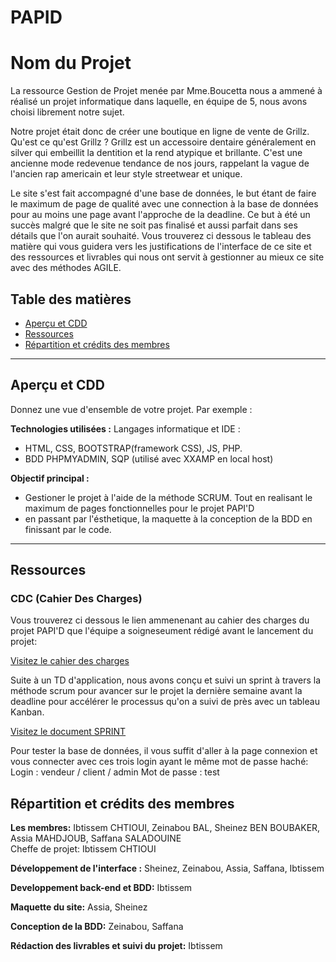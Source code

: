 # PAPID

# Nom du Projet

La ressource Gestion de Projet menée par Mme.Boucetta nous a ammené à réalisé un projet informatique 
dans laquelle, en équipe de 5, nous avons choisi librement notre sujet. 

Notre projet était donc de créer une boutique en ligne de vente de Grillz. 
Qu'est ce qu'est Grillz ? Grillz est un accessoire dentaire généralement en silver qui embeillit la dentition et la rend atypique et brillante. 
C'est une ancienne mode redevenue tendance de nos jours, rappelant la vague de l'ancien rap americain et leur style streetwear et unique. 

Le site s'est fait accompagné d'une base de données, le but étant de faire le maximum de page de qualité avec une connection à la base de données pour au moins une 
page avant l'approche de la deadline. 
Ce but à été un succès malgré que le site ne soit pas finalisé et aussi parfait dans ses détails que l'on aurait souhaité. 
Vous trouverez ci dessous le tableau des matière qui vous guidera vers les justifications de l'interface de ce site et des ressources et livrables qui nous ont servit à gestionner au mieux ce site avec des méthodes AGILE. 



## Table des matières

- [Aperçu et CDD](#aperçu)
- [Ressources](#installation)
- [Répartition et crédits des membres](#utilisation)


---

## Aperçu et CDD

Donnez une vue d'ensemble de votre projet. Par exemple :

 **Technologies utilisées :** Langages informatique et IDE :
-  HTML, CSS, BOOTSTRAP(framework CSS), JS, PHP.
- BDD PHPMYADMIN, SQP (utilisé avec XXAMP en local host)

  
**Objectif principal :** 
- Gestioner le projet à l'aide de la méthode SCRUM. Tout en realisant le maximum de pages fonctionnelles pour le projet PAPI'D
- en passant par l'ésthetique, la maquette à la conception de la BDD en finissant par le code. 



---

## Ressources

### CDC (Cahier Des Charges) 

Vous trouverez ci dessous le lien ammenenant au cahier des charges du projet PAPI'D que l'équipe a soigneseument rédigé avant le lancement du projet:

[Visitez le cahier des charges ](https://docs.google.com/document/d/1Yhv4uRYQypC2b3VOS9mvL9BNzQTUBh4lgyxB-DD8bPo/edit?usp=sharing) 

Suite à un TD d'application, nous avons conçu et suivi un sprint à travers la méthode scrum pour avancer sur le projet la dernière semaine avant la deadline pour accélérer le processus qu'on a suivi de près avec un tableau Kanban. 

[Visitez le document SPRINT](https://docs.google.com/document/d/1ZtKmrQibL3nCJMrS41dliafxbMIAfMi1tCL682SZZj8/edit?tab=t.0) 

Pour tester la base de données, il vous suffit d'aller à la page connexion et vous connecter avec ces trois login ayant le même mot de passe haché: 
Login : vendeur / client / admin 
Mot de passe : test


## Répartition et crédits des membres

 **Les membres:** Ibtissem CHTIOUI, Zeinabou BAL, Sheinez BEN BOUBAKER, Assia MAHDJOUB, Saffana SALADOUINE  
Cheffe de projet: Ibtissem CHTIOUI  


 **Développement de l'interface :** Sheinez, Zeinabou, Assia, Saffana, Ibtissem  


 **Developpement back-end et BDD:** Ibtissem  

 **Maquette du site:** Assia, Sheinez

 **Conception de la BDD:** Zeinabou, Saffana

 **Rédaction des livrables et suivi du projet:** Ibtissem



